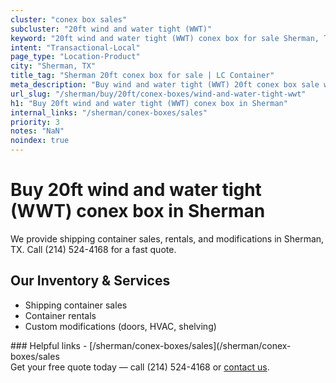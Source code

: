 ```yaml
---
cluster: "conex box sales"
subcluster: "20ft wind and water tight (WWT)"
keyword: "20ft wind and water tight (WWT) conex box for sale Sherman, TX"
intent: "Transactional-Local"
page_type: "Location-Product"
city: "Sherman, TX"
title_tag: "Sherman 20ft conex box for sale | LC Container"
meta_description: "Buy wind and water tight (WWT) 20ft conex box sale with local delivery in Sherman, TX. LC Container — local Since 2003. Request a fast quote today."
url_slug: "/sherman/buy/20ft/conex-boxes/wind-and-water-tight-wwt"
h1: "Buy 20ft wind and water tight (WWT) conex box in Sherman"
internal_links: "/sherman/conex-boxes/sales"
priority: 3
notes: "NaN"
noindex: true
---
```


# Buy 20ft wind and water tight (WWT) conex box in Sherman

We provide shipping container sales, rentals, and modifications in Sherman, TX. Call (214) 524-4168 for a fast quote.

## Our Inventory & Services
- Shipping container sales
- Container rentals
- Custom modifications (doors, HVAC, shelving)

<div data-section="internal-links">
### Helpful links
- [/sherman/conex-boxes/sales](/sherman/conex-boxes/sales
</div>

<div data-section="cta">
Get your free quote today — call (214) 524-4168 or <a href="/contact">contact us</a>.
</div>

<script type="application/ld+json">{"@context":"https://schema.org","@type":"FAQPage","mainEntity":[{"@type":"Question","name":"How much does delivery cost in Sherman, TX?","acceptedAnswer":{"@type":"Answer","text":"Delivery costs vary by distance and container size. Most deliveries in Sherman, TX range from $150-$300. Call (214) 524-4168 for an exact quote based on your specific location."}},{"@type":"Question","name":"Do you offer financing or payment plans?","acceptedAnswer":{"@type":"Answer","text":"We accept major credit cards, checks, and can discuss commercial terms for bulk purchases. Call (214) 524-4168 to discuss options."}},{"@type":"Question","name":"Can you customize containers in Sherman, TX?","acceptedAnswer":{"@type":"Answer","text":"Yes — we perform modifications like doors, HVAC, insulation, and shelving. Request a custom quote at (214) 524-4168 or via our contact form."}}]}</script>
